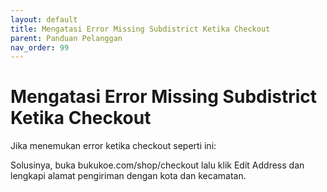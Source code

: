 ```yaml
---
layout: default
title: Mengatasi Error Missing Subdistrict Ketika Checkout
parent: Panduan Pelanggan 
nav_order: 99
---
```

# Mengatasi Error Missing Subdistrict Ketika Checkout

Jika menemukan error ketika checkout seperti ini:


Solusinya, buka bukukoe.com/shop/checkout lalu klik Edit Address dan lengkapi alamat pengiriman dengan kota dan kecamatan. 
